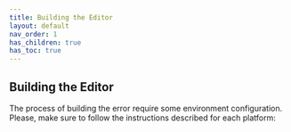 ```yaml
---
title: Building the Editor
layout: default
nav_order: 1
has_children: true
has_toc: true
---
```


## Building the Editor

The process of building the error require some environment configuration. 
Please, make sure to follow the instructions described for each platform: